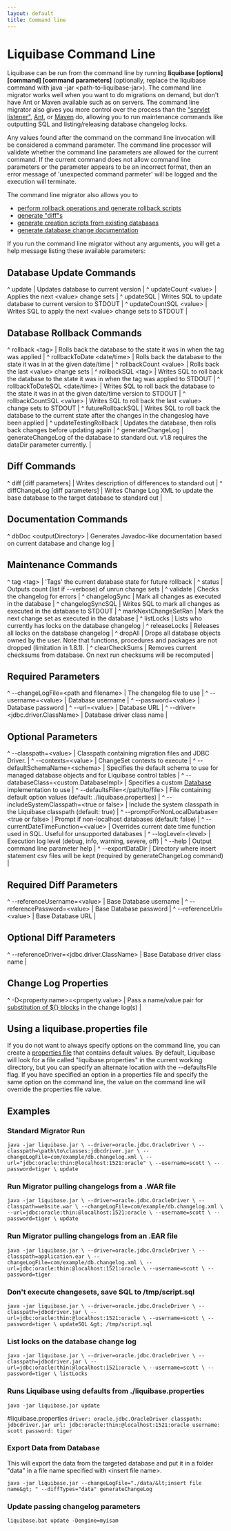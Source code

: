 ```yaml
---
layout: default
title: Command line
---
```


# Liquibase Command Line #

Liquibase can be run from the command line by running
**liquibase \[options\] \[command\] \[command parameters\]** (optionally, replace the liquibase command with java -jar &lt;path-to-liquibase-jar&gt;). The command line migrator works well when you want to do migrations on demand, but don't have Ant or Maven available such as on servers. The command line migrator also gives you more control over the process than the ["servlet listener"](servlet_listener.html), [Ant](ant/index.html), or [Maven](maven/index.html) do, allowing you to run maintenance commands like outputting SQL and listing/releasing database changelog locks.

Any values found after the command on the command line invocation will be considered a command parameter. The command line processor will validate whether the command line parameters are allowed for the current command. If the current command does not allow command line parameters or the parameter appears to be an incorrect format, then an error message of 'unexpected command parmeter' will be logged and the execution will terminate.

The command line migrator also allows you to

* [perform rollback operations and generate rollback scripts](rollback.html)
* [generate "diff"s](diff.html)
* [generate creation scripts from existing databases](generating_changelogs.html)
* [generate database change documentation](dbdoc.html)

If you run the command line migrator without any arguments, you will get a help message listing these available parameters:


## Database Update Commands ##

^ update  | Updates database to current version  | 
^ updateCount &lt;value&gt;  | Applies the next &lt;value&gt; change sets  |
^ updateSQL  | Writes SQL to update database to current version to STDOUT  | 
^ updateCountSQL &lt;value&gt;  | Writes SQL to apply the next &lt;value&gt; change sets to STDOUT  |





## Database Rollback Commands ##

^ rollback &lt;tag&gt;  | Rolls back the database to the state it was in when the tag was applied  |
^ rollbackToDate &lt;date/time&gt;  | Rolls back the database to the state it was in at the given date/time  |
^ rollbackCount &lt;value&gt;  | Rolls back the last &lt;value&gt; change sets  |
^ rollbackSQL &lt;tag&gt;  | Writes SQL to roll back the database to the state it was in when the tag was applied to STDOUT  |
^ rollbackToDateSQL &lt;date/time&gt;  | Writes SQL to roll back the database to the state it was in at the given date/time version to STDOUT  |
^ rollbackCountSQL &lt;value&gt;  | Writes SQL to roll back the last &lt;value&gt; change sets to STDOUT  |
^ futureRollbackSQL  | Writes SQL to roll back the database to the current state after the changes in the changeslog have been applied  | 
^ updateTestingRollback  | Updates the database, then rolls back changes before updating again |
^ generateChangeLog  | generateChangeLog of the database to standard out. v1.8 requires the dataDir parameter currently. | 


## Diff Commands ##

^ diff \[diff parameters\]  | Writes description of differences to standard out  |
^ diffChangeLog \[diff parameters\]  | Writes Change Log XML to update the base database to the target database to standard out  |


## Documentation Commands ##

^ dbDoc &lt;outputDirectory&gt;  | Generates Javadoc-like documentation based on current database and change log  |





## Maintenance Commands ##

^ tag &lt;tag&gt;  | 'Tags' the current database state for future rollback  |
^ status  | Outputs count (list if --verbose) of unrun change sets  | 
^ validate  | Checks the changelog for errors  | 
^ changelogSync  | Mark all changes as executed in the database  | 
^ changelogSyncSQL  | Writes SQL to mark all changes as executed in the database to STDOUT  | 
^ markNextChangeSetRan | Mark the next change set as executed in the database  | 
^ listLocks  | Lists who currently has locks on the database changelog  | 
^ releaseLocks  | Releases all locks on the database changelog  | 
^ dropAll  | Drops all database objects owned by the user. Note that functions, procedures and packages are not dropped (limitation in 1.8.1).  | 
^ clearCheckSums  | Removes current checksums from database.  On next run checksums will be recomputed  | 

## Required Parameters ##

^ --changeLogFile=&lt;path and filename&gt;  | The changelog file to use  |
^ --username=&lt;value&gt;  | Database username  |
^ --password=&lt;value&gt;  | Database password  |
^ --url=&lt;value&gt;  | Database URL  |
^ --driver=&lt;jdbc.driver.ClassName&gt;  | Database driver class name  |






## Optional Parameters ##

^ --classpath=&lt;value&gt;  | Classpath containing migration files and JDBC Driver.  |
^ --contexts=&lt;value&gt;  | ChangeSet contexts to execute  |
^ --defaultSchemaName=&lt;schema&gt;  | Specifies the default schema to use for managed database objects and for Liquibase control tables  |
^ --databaseClass=&lt;custom.DatabaseImpl&gt;  | Specifies a custom [Database](http://www.liquibase.org/api/liquibase/database/Database.html) implementation to use  |
^ --defaultsFile=&lt;/path/to/file&gt;  | File containing default option values (default: ./liquibase.properties)  |
^ --includeSystemClasspath=&lt;true or false&gt;  | Include the system classpath in the Liquibase classpath (default: true)  |
^ --promptForNonLocalDatabase=&lt;true or false&gt;  | Prompt if non-localhost databases (default: false)  |
^ --currentDateTimeFunction=&lt;value&gt;  | Overrides current date time function used in SQL. Useful for unsupported databases  |
^ --logLevel=&lt;level&gt;  | Execution log level (debug, info, warning, severe, off)  |
^ --help  | Output command line parameter help  | 
^ --exportDataDir  | Directory where insert statement csv files will be kept (required by generateChangeLog command)  | 

## Required Diff Parameters ##

^ --referenceUsername=&lt;value&gt;  | Base Database username  |
^ --referencePassword=&lt;value&gt;  | Base Database password  |
^ --referenceUrl=&lt;value&gt;  | Base Database URL  |

## Optional Diff Parameters ##

^ --referenceDriver=&lt;jdbc.driver.ClassName&gt;  | Base Database driver class name  |

## Change Log Properties ##
^ -D&lt;property.name&gt;=&lt;property.value&gt;  | Pass a name/value pair for [substitution of ${} blocks](changelog_parameters.html) in the change log(s)  |

## Using a liquibase.properties file ##

If you do not want to always specify options on the command line, you can create a [properties file](liquibase.properties.html) that contains default values. By default, Liquibase will look for a file called "liquibase.properties" in the current working directory, but you can specify an alternate location with the --defaultsFile flag. If you have specified an option in a properties file and specify the same option on the command line, the value on the command line will override the properties file value.

## Examples ##

### Standard Migrator Run ###

``
java -jar liquibase.jar \
      --driver=oracle.jdbc.OracleDriver \
      --classpath=\path\to\classes:jdbcdriver.jar \
      --changeLogFile=com/example/db.changelog.xml \
      --url="jdbc:oracle:thin:@localhost:1521:oracle" \
      --username=scott \
      --password=tiger \
      update
``

### Run Migrator pulling changelogs from a .WAR file ###

``
java -jar liquibase.jar \
      --driver=oracle.jdbc.OracleDriver \
      --classpath=website.war \
      --changeLogFile=com/example/db.changelog.xml \
      --url=jdbc:oracle:thin:@localhost:1521:oracle \
      --username=scott \
      --password=tiger \
      update
``

### Run Migrator pulling changelogs from an .EAR file ###

``
java -jar liquibase.jar \
      --driver=oracle.jdbc.OracleDriver \
      --classpath=application.ear \
      --changeLogFile=com/example/db.changelog.xml \
      --url=jdbc:oracle:thin:@localhost:1521:oracle \
      --username=scott \
      --password=tiger
``

### Don't execute changesets, save SQL to /tmp/script.sql ###

``
java -jar liquibase.jar \
        --driver=oracle.jdbc.OracleDriver \
        --classpath=jdbcdriver.jar \
        --url=jdbc:oracle:thin:@localhost:1521:oracle \
        --username=scott \
        --password=tiger \
        updateSQL &gt; /tmp/script.sql
``

### List locks on the database change log ###

``
java -jar liquibase.jar \
        --driver=oracle.jdbc.OracleDriver \
        --classpath=jdbcdriver.jar \
        --url=jdbc:oracle:thin:@localhost:1521:oracle \
        --username=scott \
        --password=tiger \
        listLocks
``

### Runs Liquibase using defaults from ./liquibase.properties ###

``
java -jar liquibase.jar update
``

#liquibase.properties
``
driver: oracle.jdbc.OracleDriver
classpath: jdbcdriver.jar
url: jdbc:oracle:thin:@localhost:1521:oracle
username: scott
password: tiger
``

### Export Data from Database ###
This will export the data from the targeted database and put it in a folder "data" in a file name specified with &lt;insert file name&gt;.

``
java -jar liquibase.jar --changeLogFile="./data/&lt;insert file name&gt; " --diffTypes="data" generateChangeLog
``

### Update passing changelog parameters ###
``
liquibase.bat update -Dengine=myisam
``
